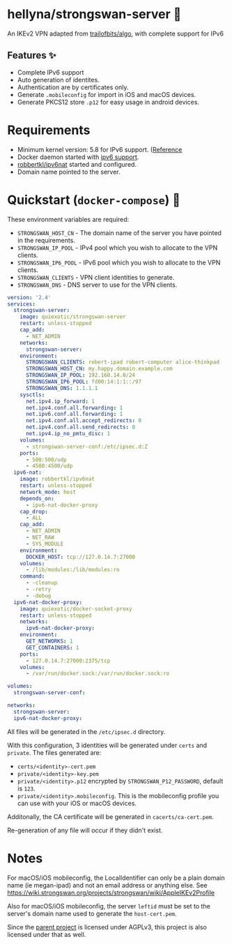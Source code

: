 # hellyna/strongswan-server 🔐

An IKEv2 VPN adapted from [trailofbits/algo](https://github.com/trailofbits/algo), with complete support for IPv6

## Features ✨

- Complete IPv6 support
- Auto generation of identites.
- Authentication are by certificates only.
- Generate `.mobileconfig` for import in iOS and macOS devices.
- Generate PKCS12 store `.p12` for easy usage in android devices.

# Requirements

- Minimum kernel version: 5.8 for IPv6 support. ([Reference](https://serverfault.com/questions/1046623/received-netlink-error-invalid-argument-when-trying-to-connect-using-ipv6)
- Docker daemon started with [ipv6 support](https://docs.docker.com/config/daemon/ipv6/).
- [robbertkl/ipv6nat](https://github.com/robbertkl/docker-ipv6nat) started and configured.
- Domain name pointed to the server.

# Quickstart (`docker-compose`) 💯

These environment variables are required:
+ `STRONGSWAN_HOST_CN` - The domain name of the server you have pointed in the requirements.
+ `STRONGSWAN_IP_POOL` - IPv4 pool which you wish to allocate to the VPN clients.
+ `STRONGSWAN_IP6_POOL` - IPv6 pool which you wish to allocate to the VPN clients.
+ `STRONGSWAN_CLIENTS` - VPN client identities to generate.
+ `STRONGSWAN_DNS` - DNS server to use for the VPN clients.

```yaml
version: '2.4'
services:
  strongswan-server:
    image: quiexotic/strongswan-server
    restart: unless-stopped
    cap_add:
      - NET_ADMIN
    networks:
      strongswan-server:
    environment:
      STRONGSWAN_CLIENTS: robert-ipad robert-computer alice-thinkpad
      STRONGSWAN_HOST_CN: my.happy.domain.example.com
      STRONGSWAN_IP_POOL: 192.168.14.0/24
      STRONGSWAN_IP6_POOL: fd00:14:1:1::/97
      STRONGSWAN_DNS: 1.1.1.1
    sysctls:
      net.ipv4.ip_forward: 1
      net.ipv4.conf.all.forwarding: 1
      net.ipv6.conf.all.forwarding: 1
      net.ipv4.conf.all.accept_redirects: 0
      net.ipv4.conf.all.send_redirects: 0
      net.ipv4.ip_no_pmtu_disc: 1
    volumes:
      - strongswan-server-conf:/etc/ipsec.d:Z
    ports:
      - 500:500/udp
      - 4500:4500/udp
  ipv6-nat:
    image: robbertkl/ipv6nat
    restart: unless-stopped
    network_mode: host
    depends_on:
      - ipv6-nat-docker-proxy
    cap_drop:
      - ALL
    cap_add:
      - NET_ADMIN
      - NET_RAW
      - SYS_MODULE
    environment:
      DOCKER_HOST: tcp://127.0.14.7:27000
    volumes:
      - /lib/modules:/lib/modules:ro
    command:
      - -cleanup
      - -retry
      - -debug
  ipv6-nat-docker-proxy:
    image: quiexotic/docker-socket-proxy
    restart: unless-stopped
    networks:
      ipv6-nat-docker-proxy:
    environment:
      GET_NETWORKS: 1
      GET_CONTAINERS: 1
    ports:
      - 127.0.14.7:27000:2375/tcp
    volumes:
      - /var/run/docker.sock:/var/run/docker.sock:ro

volumes:
  strongswan-server-conf:

networks:
  strongswan-server:
  ipv6-nat-docker-proxy:
```

All files will be generated in the `/etc/ipsec.d` directory.

With this configuration, 3 identities will be generated under `certs` and `private`. The files generated are:
- `certs/<identity>-cert.pem`
- `private/<identity>-key.pem`
- `private/<identity>.p12` encrypted by `STRONGSWAN_P12_PASSWORD`, default is `123`.
- `private/<identity>.mobileconfig`. This is the mobileconfig profile you can use with your iOS or macOS devices.

Additonally, the CA certificate will be generated in `cacerts/ca-cert.pem`.

Re-generation of any file will occur if they didn't exist.

# Notes

For macOS/iOS mobileconfig, the LocalIdentifier can only be a plain domain name (ie megan-ipad) and not an email address or anything else. See https://wiki.strongswan.org/projects/strongswan/wiki/AppleIKEv2Profile

Also for macOS/iOS mobileconfig, the server `leftid` must be set to the server's domain name used to generate the `host-cert.pem`.

Since the [parent project](https://github.com/trailofbits/algo) is licensed under AGPLv3, this project is also licensed under that as well.

